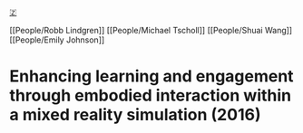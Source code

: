 [🇿](zotero://select/library/items/2533P4IB)

[[People/Robb Lindgren]] [[People/Michael Tscholl]] [[People/Shuai Wang]] [[People/Emily Johnson]] 
# Enhancing learning and engagement through embodied interaction within a mixed reality simulation (2016)

